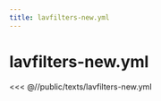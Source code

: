 ```yaml
---
title: lavfilters-new.yml
---
```


# lavfilters-new.yml

<script setup>
import DownloadButton from '@components/DownloadButton.vue'
</script>

<DownloadButton
  filePath="texts/lavfilters-new.yml"
/>

<<< @//public/texts/lavfilters-new.yml
